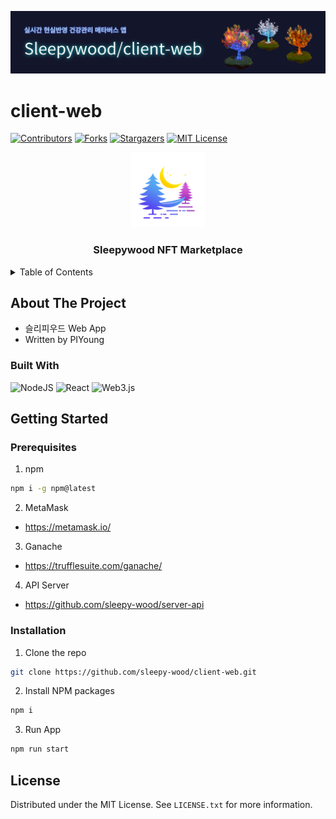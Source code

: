 ![banner](https://github.com/sleepy-wood/client-web/blob/dev/client-web.png)

# client-web

[![Contributors][contributors-shield]][contributors-url]
[![Forks][forks-shield]][forks-url]
[![Stargazers][stars-shield]][stars-url]
[![MIT License][license-shield]][license-url]

<div align="center">
  <a href="https://github.com/sleepy-wood">
    <img src="https://github.com/sleepy-wood/client-web/blob/dev/src/assets/images/logo.png" alt="Logo" width="120" height="120">
  </a>
  <h3 align="center">Sleepywood NFT Marketplace</h3>
</div>

<!-- TABLE OF CONTENTS -->
<details>
  <summary>Table of Contents</summary>
  <ol>
    <li>
      <a href="#about-the-project">About The Project</a>
      <ul>
        <li><a href="#built-with">Built With</a></li>
      </ul>
    </li>
    <li>
      <a href="#getting-started">Getting Started</a>
      <ul>
        <li><a href="#prerequisites">Prerequisites</a></li>
        <li><a href="#installation">Installation</a></li>
      </ul>
    </li>
    <li><a href="#license">License</a></li>
  </ol>
</details>

<!-- ABOUT THE PROJECT -->
## About The Project

- 슬리피우드 Web App
- Written by PIYoung

### Built With

![NodeJS](https://img.shields.io/badge/node.js-6DA55F?style=for-the-badge&logo=node.js&logoColor=white) ![React](https://img.shields.io/badge/react-%2320232a.svg?style=for-the-badge&logo=react&logoColor=%2361DAFB) ![Web3.js](https://img.shields.io/badge/web3.js-F16822?style=for-the-badge&logo=web3.js&logoColor=white) 

<!-- GETTING STARTED -->
## Getting Started

### Prerequisites

1. npm
  ```bash
  npm i -g npm@latest
  ```
2. MetaMask
  - https://metamask.io/
3. Ganache
  - https://trufflesuite.com/ganache/
4. API Server
  - https://github.com/sleepy-wood/server-api

### Installation

1. Clone the repo
  ```bash
  git clone https://github.com/sleepy-wood/client-web.git
  ```
2. Install NPM packages
  ```bash
  npm i
  ```
3. Run App
  ```bash
  npm run start
  ```

<!-- LICENSE -->
## License

Distributed under the MIT License. See `LICENSE.txt` for more information.

[contributors-shield]: https://img.shields.io/github/contributors/sleepy-wood/client-web.svg?style=for-the-badge
[contributors-url]: https://github.com/sleepy-wood/client-web/graphs/contributors
[forks-shield]: https://img.shields.io/github/forks/sleepy-wood/client-web.svg?style=for-the-badge
[forks-url]: https://github.com/sleepy-wood/client-web/network/members
[stars-shield]: https://img.shields.io/github/stars/sleepy-wood/client-web.svg?style=for-the-badge
[stars-url]: https://github.com/sleepy-wood/client-web/stargazers
[license-shield]: https://img.shields.io/github/license/sleepy-wood/client-web.svg?style=for-the-badge
[license-url]: https://github.com/sleepy-wood/client-web/blob/master/LICENSE.txt
